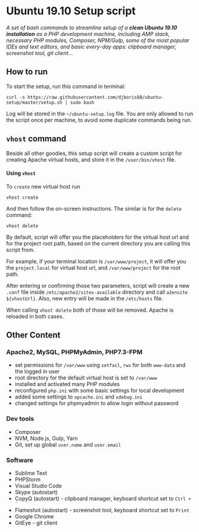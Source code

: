 # Ubuntu 19.10 Setup script

_A set of bash commands to streamline setup of a **clean Ubuntu 19.10 installation**
as a PHP development machine, including AMP stack, necessary PHP modules, Composer, NPM/Gulp, 
some of the most popular IDEs and text editors, and basic every-day apps: clipboard manager, 
screenshot tool, git client..._

## How to run

To start the setup, run this command in terminal:
```shell script
curl -s https://raw.githubusercontent.com/djboris88/ubuntu-setup/master/setup.sh | sudo bash
```

Log will be stored in the `~/ubuntu-setup.log` file. You are only allowed to run the script once per 
machine, to avoid some duplicate commands being run.

## `vhost` command

Beside all other goodies, this setup script will create a custom script for creating Apache virtual hosts,
and store it in the `/user/bin/vhost` file.

#### Using `vhost`
To `create` new virtual host run
```shell script
vhost create
```
And then follow the on-screen instructions. The similar is for the `delete` command:
```shell script
vhost delete
```

By default, script will offer you the placeholders for the virtual host url and for the project
root path, based on the current directory you are calling this script from.

For example, if your terminal location is `/var/www/project`, it will offer you the `project.local` 
for virtual host url, and `/var/www/project` for the root path.

After entering or confirming those two parameters, script will create a new `.conf` file inside
`/etc/apache2/sites-available` directory and call `a2ensite ${vhostUrl}`. Also, new entry will be
made in the `/etc/hosts` file.

When calling `vhost delete` both of those will be removed. Apache is reloaded in both cases.

## Other Content

### Apache2, MySQL, PHPMyAdmin, PHP7.3-FPM
- set permissions for `/var/www` using `setfacl`, `rwx` for both `www-data` and the logged in user
- root directory for the default virtual host is set to `/var/www`
- installed and activated many PHP modules
- reconfigured `php.ini` with some basic settings for local development
- added some settings to `opcache.ini` and `xdebug.ini`
- changed settings for phpmyadmin to allow login without password

### Dev tools
- Composer
- NVM, Node.js, Gulp, Yarn
- Git, set up global `user.name` and `user.email`

### Software
- Sublime Text
- PHPStorm
- Visual Studio Code
- Skype (autostart)
- CopyQ (autostart) - clipboard manager, keyboard shortcut set to ``Ctrl + ` ``
- Flameshot (autostart) - screenshot tool, keyboard shortcut set to `Print`
- Google Chrome
- GitEye - git client

